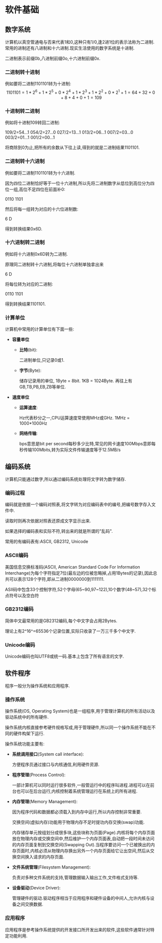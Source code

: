 # 软件基础

## 数字系统

计算机以真空管通电与否来代表1和0,这种只有1/0,逢2进1位的表示法称为二进制.常用的进制还有八进制和十六进制.现实生活使用的数字系统是十进制.

二进制表示前缀0b,八进制前缀0o,十六进制前缀0x.

### 二进制转十进制

例如要将二进制1101101转为十进制:
$$
1101101=1*2^6+1*2^5+0*2^4+1*2^3+1*2^2+0*2^1+1=64+32+0+8+4+0+1=109
$$

### 十进制转二进制

例如将十进制109转回二进制:

109/2=54...1
054/2=27...0
027/2=13...1
013/2=06...1
007/2=03...0
003/2=01...1
001/2=00...1

将商除到0为止,把所有的余数从下往上读,得到的就是二进制结果1101101.

### 二进制转十六进制

例如要将二进制1101101转为十六进制.

因为四位二进制恰好等于一位十六进制,所以先将二进制数字从低位到高位分为四位一组,高位不足四位在前面补0:

0110 1101

然后将每一组转为对应的十六位进制数:

6 D

得到转换结果0x6D.

### 十六进制转二进制

例如将十六进制0x6D转为二进制.

原理同二进制转十六进制,将每位十六进制单独拿出来

6 D

将每位转为对应的二进制:

0110 1101

得到转换结果1101101.

### 计算单位

计算机中常用的计算单位有下面一些:

- **容量单位**

  - **比特**(bit):

    二进制单位,只记录0或1.

  - **字节**(Byte):

    储存记录用的单位, 1Byte = 8bit. 1KB = 1024Byte. 再往上有GB,TB,PB,EB,ZB等单位.

- **速度单位**

  - **运算速度**:

    Hz代表秒分之一,CPU运算速度常使用MHz或GHz. 1MHz = 1000*1000Hz

  - **网络传输**:

    bps意思是bit per second每秒多少比特,常见的网卡速度100Mbps意即每秒传输100Mbits,转为实际文件传输速度等于12.5MB/s

    

## 编码系统

计算机只能通过数字,所以通过编码系统处理将文字转为数字储存.

### 编码过程

编码就是依据一个编码对照表,将文字转为对应编码表中的编号,把编号数字存入文件中.

读取时则再次依据对照表还原成文字显示出来.

如果选择的编码表和实际不符,转出来的就是所谓的"乱码".

常用的有编码表有:ASCII, GB2312, Unicode

### ASCII编码

美国信息交换标准码(ASCII, American Standard Code For Information Interchange)为每个字符指定7位(最左边的位被忽略掉,占用1Bytes的记录),因此总共可以表示128个字符,即从二进制0000000到1111111.

ASII码中包含33个控制字符,52个字母(65\~90,97\~122),10个数字(48\~57),32个标点符号以及空白符

### GB2312编码

简体中文最常用的是GB2312编码,每个中文字会占用2Bytes.

理论上有2^16^=65536个记录位置,实际只收录了一万三千多个中文字.

### Unicode编码

Unicode编码也叫UTF8或统一码.基本上包含了所有语言的文字.



## 软件程序

程序一般分为操作系统和应用程序.

### 操作系统

操作系统(OS, Operating System)也是一组程序,用于管理计算机的所有活动以及驱动系统中的所有硬件.

操作系统内核直接参考硬件规格写成,用于管理硬件,所以同一个操作系统不能在不同的硬件构架下运行.

操作系统功能主要有:

- **系统调用接口**(System call interface):

  方便程序员通过接口与内核通信,利用硬件资源.

- **程序管理**(Process Control):

  一部计算机可以同时运行很多软件,一般管运行中的程序叫进程.进程可以在前台也可以在后台运行,内核控制着系统管理运行在系统上的所有进程.

- **内存管理**(Memory Management):

  因为程序代码和数据都必须载入到内存中运行,所以内存控制非常重要.

  交换空间(虚拟内存)功能用于物理内存不足时提功内存交换(swap)功能.

  内存储存单元按组划分成很多块,这些块称为页面(Page).内核将每个内存页面放在物理内存或交换空间中,然后维护一个内存页面表,自动把一段时间未访问的内存页面复制到交换空间(Swapping Out).当程序要访问一个已被换出的内存页面时,内核必须从物理内存换出另外一个内存页面给它让出空间,然后从交换空间换入请求的内存页面.

- **文件系统管理**(Filesystem Management):

  负责对多种文件系统的支持,管理数据输入输出工作,文件格式支持等.

- **设备驱动**(Device Driver):

  管理硬件的驱动.驱动程序相当于应用程序和硬件设备的中间人,允许内核与设备之间交换数据.


### 应用程序

应用程序是参考操作系统提供的开发接口所开发出来的软件,这些软件通常针对特定功能利用.





